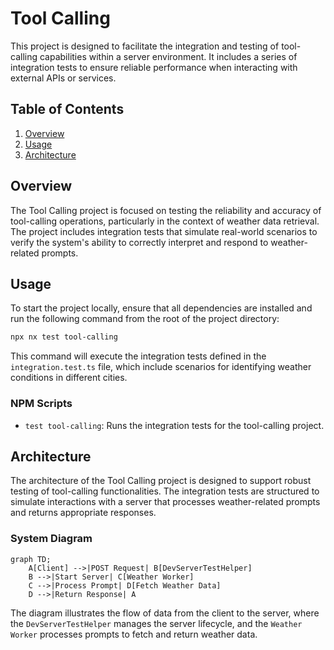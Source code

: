 # Tool Calling

This project is designed to facilitate the integration and testing of tool-calling capabilities within a server environment. It includes a series of integration tests to ensure reliable performance when interacting with external APIs or services.

## Table of Contents
1. [Overview](#overview)
2. [Usage](#usage)
3. [Architecture](#architecture)

## Overview
The Tool Calling project is focused on testing the reliability and accuracy of tool-calling operations, particularly in the context of weather data retrieval. The project includes integration tests that simulate real-world scenarios to verify the system's ability to correctly interpret and respond to weather-related prompts.

## Usage
To start the project locally, ensure that all dependencies are installed and run the following command from the root of the project directory:

```bash
npx nx test tool-calling
```

This command will execute the integration tests defined in the `integration.test.ts` file, which include scenarios for identifying weather conditions in different cities.

### NPM Scripts
- `test tool-calling`: Runs the integration tests for the tool-calling project.

## Architecture
The architecture of the Tool Calling project is designed to support robust testing of tool-calling functionalities. The integration tests are structured to simulate interactions with a server that processes weather-related prompts and returns appropriate responses.

### System Diagram
```mermaid
graph TD;
    A[Client] -->|POST Request| B[DevServerTestHelper]
    B -->|Start Server| C[Weather Worker]
    C -->|Process Prompt| D[Fetch Weather Data]
    D -->|Return Response| A
```

The diagram illustrates the flow of data from the client to the server, where the `DevServerTestHelper` manages the server lifecycle, and the `Weather Worker` processes prompts to fetch and return weather data.

<!-- Last updated: 0308b1a3da967e903a9ef2c03aa3e4608ce199e9 -->